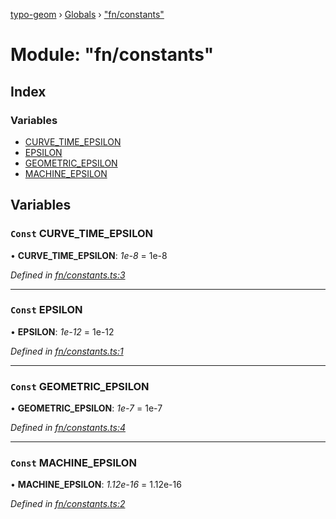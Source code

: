 [typo-geom](../README.md) › [Globals](../globals.md) › ["fn/constants"](_fn_constants_.md)

# Module: "fn/constants"

## Index

### Variables

* [CURVE_TIME_EPSILON](_fn_constants_.md#const-curve_time_epsilon)
* [EPSILON](_fn_constants_.md#const-epsilon)
* [GEOMETRIC_EPSILON](_fn_constants_.md#const-geometric_epsilon)
* [MACHINE_EPSILON](_fn_constants_.md#const-machine_epsilon)

## Variables

### `Const` CURVE_TIME_EPSILON

• **CURVE_TIME_EPSILON**: *1e-8* = 1e-8

*Defined in [fn/constants.ts:3](https://github.com/be5invis/typo-geom/blob/9ebaae4/src/fn/constants.ts#L3)*

___

### `Const` EPSILON

• **EPSILON**: *1e-12* = 1e-12

*Defined in [fn/constants.ts:1](https://github.com/be5invis/typo-geom/blob/9ebaae4/src/fn/constants.ts#L1)*

___

### `Const` GEOMETRIC_EPSILON

• **GEOMETRIC_EPSILON**: *1e-7* = 1e-7

*Defined in [fn/constants.ts:4](https://github.com/be5invis/typo-geom/blob/9ebaae4/src/fn/constants.ts#L4)*

___

### `Const` MACHINE_EPSILON

• **MACHINE_EPSILON**: *1.12e-16* = 1.12e-16

*Defined in [fn/constants.ts:2](https://github.com/be5invis/typo-geom/blob/9ebaae4/src/fn/constants.ts#L2)*
